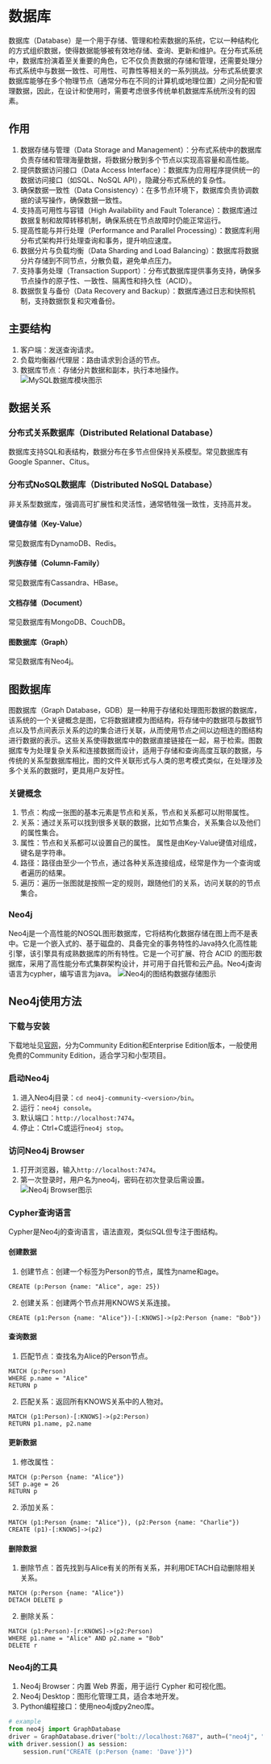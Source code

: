 # 数据库
数据库（Database）是一个用于存储、管理和检索数据的系统，它以一种结构化的方式组织数据，使得数据能够被有效地存储、查询、更新和维护。在分布式系统中，数据库扮演着至关重要的角色，它不仅负责数据的存储和管理，还需要处理分布式系统中与数据一致性、可用性、可靠性等相关的一系列挑战。分布式系统要求数据库能够在多个物理节点（通常分布在不同的计算机或地理位置）之间分配和管理数据，因此，在设计和使用时，需要考虑很多传统单机数据库系统所没有的因素。
## 作用
1. 数据存储与管理（Data Storage and Management）：分布式系统中的数据库负责存储和管理海量数据，将数据分散到多个节点以实现高容量和高性能。
2. 提供数据访问接口（Data Access Interface）：数据库为应用程序提供统一的数据访问接口（如SQL、NoSQL API），隐藏分布式系统的复杂性。
3. 确保数据一致性（Data Consistency）：在多节点环境下，数据库负责协调数据的读写操作，确保数据一致性。
4. 支持高可用性与容错（High Availability and Fault Tolerance）：数据库通过数据复制和故障转移机制，确保系统在节点故障时仍能正常运行。
5. 提高性能与并行处理（Performance and Parallel Processing）：数据库利用分布式架构并行处理查询和事务，提升响应速度。
6. 数据分片与负载均衡（Data Sharding and Load Balancing）：数据库将数据分片存储到不同节点，分散负载，避免单点压力。
7. 支持事务处理（Transaction Support）：分布式数据库提供事务支持，确保多节点操作的原子性、一致性、隔离性和持久性（ACID）。
8. 数据恢复与备份（Data Recovery and Backup）：数据库通过日志和快照机制，支持数据恢复和灾难备份。
## 主要结构
1. 客户端：发送查询请求。
2. 负载均衡器/代理层：路由请求到合适的节点。
3. 数据库节点：存储分片数据和副本，执行本地操作。
![MySQL数据库模块图示](pic/MySQL_Principle.png)
## 数据关系
### 分布式关系数据库（Distributed Relational Database）
数据库支持SQL和表结构，数据分布在多节点但保持关系模型。常见数据库有Google Spanner、Citus。
### 分布式NoSQL数据库（Distributed NoSQL Database）
非关系型数据库，强调高可扩展性和灵活性，通常牺牲强一致性，支持高并发。
#### 键值存储（Key-Value）
常见数据库有DynamoDB、Redis。
#### 列族存储（Column-Family）
常见数据库有Cassandra、HBase。
#### 文档存储（Document）
常见数据库有MongoDB、CouchDB。
#### 图数据库（Graph）
常见数据库有Neo4j。
## 图数据库
图数据库（Graph Database，GDB）是一种用于存储和处理图形数据的数据库，该系统的一个关键概念是图，它将数据建模为图结构，将存储中的数据项与数据节点以及节点间表示关系的边的集合进行关联，从而使用节点之间以边相连的图结构进行数据的表示。这些关系使得数据库中的数据直接链接在一起，易于检索。图数据库专为处理复杂关系和连接数据而设计，适用于存储和查询高度互联的数据，与传统的关系型数据库相比，图的文件关联形式与人类的思考模式类似，在处理涉及多个关系的数据时，更具用户友好性。
### 关键概念
1. 节点：构成一张图的基本元素是节点和关系，节点和关系都可以附带属性。
2. 关系：通过关系可以找到很多关联的数据，比如节点集合，关系集合以及他们的属性集合。
3. 属性：节点和关系都可以设置自己的属性。 属性是由Key-Value键值对组成，键名是字符串。
4. 路径：路径由至少一个节点，通过各种关系连接组成，经常是作为一个查询或者遍历的结果。
5. 遍历：遍历一张图就是按照一定的规则，跟随他们的关系，访问关联的的节点集合。
### Neo4j
Neo4j是一个高性能的NOSQL图形数据库，它将结构化数据存储在图上而不是表中。它是一个嵌入式的、基于磁盘的、具备完全的事务特性的Java持久化高性能引擎，该引擎具有成熟数据库的所有特性。它是一个可扩展、符合 ACID 的图形数据库，采用了高性能分布式集群架构设计，并可用于自托管和云产品。Neo4j查询语言为cypher，编写语言为java。
![Neo4j的图结构数据存储图示](pic/Neo4j_Structure.png)
## Neo4j使用方法
### 下载与安装
下载地址见[官网](https://neo4j.com/download/)，分为Community Edition和Enterprise Edition版本，一般使用免费的Community Edition，适合学习和小型项目。
### 启动Neo4j
1. 进入Neo4j目录：```cd neo4j-community-<version>/bin```。
2. 运行：```neo4j console```。
3. 默认端口：```http://localhost:7474```。
4. 停止：Ctrl+C或运行```neo4j stop```。
### 访问Neo4j Browser
1. 打开浏览器，输入```http://localhost:7474```。
2. 第一次登录时，用户名为neo4j，密码在初次登录后需设置。
![Neo4j Browser图示](pic/Neo4j_Browser.png)
### Cypher查询语言
Cypher是Neo4j的查询语言，语法直观，类似SQL但专注于图结构。
#### 创建数据
1. 创建节点：创建一个标签为Person的节点，属性为name和age。
```cypher
CREATE (p:Person {name: "Alice", age: 25})
```
2. 创建关系：创建两个节点并用KNOWS关系连接。
```cypher
CREATE (p1:Person {name: "Alice"})-[:KNOWS]->(p2:Person {name: "Bob"})
```
#### 查询数据
1. 匹配节点：查找名为Alice的Person节点。
```cypher
MATCH (p:Person)
WHERE p.name = "Alice"
RETURN p
```
2. 匹配关系：返回所有KNOWS关系中的人物对。
```cypher
MATCH (p1:Person)-[:KNOWS]->(p2:Person)
RETURN p1.name, p2.name
```
#### 更新数据
1. 修改属性：
```cypher
MATCH (p:Person {name: "Alice"})
SET p.age = 26
RETURN p
```
2. 添加关系：
```cypher
MATCH (p1:Person {name: "Alice"}), (p2:Person {name: "Charlie"})
CREATE (p1)-[:KNOWS]->(p2)
```
#### 删除数据
1. 删除节点：首先找到与Alice有关的所有关系，并利用DETACH自动删除相关关系。
```cypher
MATCH (p:Person {name: "Alice"})
DETACH DELETE p
```
2. 删除关系：
```cypher
MATCH (p1:Person)-[r:KNOWS]->(p2:Person)
WHERE p1.name = "Alice" AND p2.name = "Bob"
DELETE r
```
### Neo4j的工具
1. Neo4j Browser：内置 Web 界面，用于运行 Cypher 和可视化图。
2. Neo4j Desktop：图形化管理工具，适合本地开发。
3. Python编程接口：使用neo4j或py2neo库。
```python
# example
from neo4j import GraphDatabase
driver = GraphDatabase.driver("bolt://localhost:7687", auth=("neo4j", "password"))
with driver.session() as session:
    session.run("CREATE (p:Person {name: 'Dave'})")
```